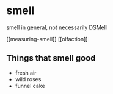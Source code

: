 # smell

smell in general, not necessarily DSMell

[[measuring-smell]] [[olfaction]]

## Things that smell good

- fresh air
- wild roses
- funnel cake